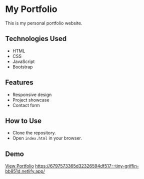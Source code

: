 # My Portfolio

This is my personal portfolio website.

## Technologies Used
- HTML
- CSS
- JavaScript
- Bootstrap

## Features
- Responsive design
- Project showcase
- Contact form

## How to Use
- Clone the repository.
- Open `index.html` in your browser.

## Demo
[View Portfolio](#)
https://6797573365d32326594df517--tiny-griffin-bb851d.netlify.app/
